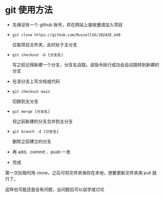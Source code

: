 # git 使用方法

* 先保证有一个 github 账号，并在网站上接收邀请加入项目

* ```
  git clone https://github.com/RussellXX/2024SE_G48
  ```

  拉取项目文件夹，此时处于主分支

* ```
  git checkout -b [分支名]
  ```

  写之前记得新建一个分支，分支名自取。该指令执行成功会自动跳转到新建的分支

* 在该分支上写文档或代码

* ```
  git checkout main 
  ```

  切换到主分支

* ```
  git merge [分支名]
  ```

  将之前新建的分支合并到主分支

* ```
  git branch -d [分支名]
  ```

  删除之前建立的分支

* 再 add、commit 、push 一发

* 完成



第一次拉取时用 clone，之后可将文件夹保存在本地，想要更新文件夹用 pull 就行了。



这样也可能还是会有问题，出问题后可以自学或讨论